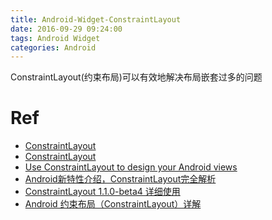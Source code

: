 ```yaml
---
title: Android-Widget-ConstraintLayout
date: 2016-09-29 09:24:00
tags: Android Widget
categories: Android
---
```


ConstraintLayout(约束布局)可以有效地解决布局嵌套过多的问题

<!-- more -->

# Ref

* [ConstraintLayout](https://developer.android.com/reference/android/support/constraint/ConstraintLayout.html)
* [ConstraintLayout](https://constraintlayout.com/)
* [Use ConstraintLayout to design your Android views](https://codelabs.developers.google.com/codelabs/constraint-layout/#0)
* [Android新特性介绍，ConstraintLayout完全解析](http://blog.csdn.net/guolin_blog/article/details/53122387)
* [ConstraintLayout 1.1.0-beta4 详细使用](https://juejin.im/post/5a041845f265da430a500824)
* [ Android 约束布局（ConstraintLayout）详解](http://blog.csdn.net/airsaid/article/details/79052011)